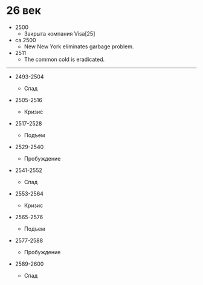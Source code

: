 # 26 век

*   2500
    *   Закрыта компания Visa[25]
*   ca.2500
    *   New New York eliminates garbage problem.
*   2511
    *   The common cold is eradicated.

----

*   2493-2504
    *   Спад
*   2505-2516
    *   Кризис

*   2517-2528
    *   Подъем
*   2529-2540
    *   Пробуждение
*   2541-2552
    *   Спад
*   2553-2564
    *   Кризис

*   2565-2576
    *   Подъем
*   2577-2588
    *   Пробуждение
*   2589-2600
    *   Спад
